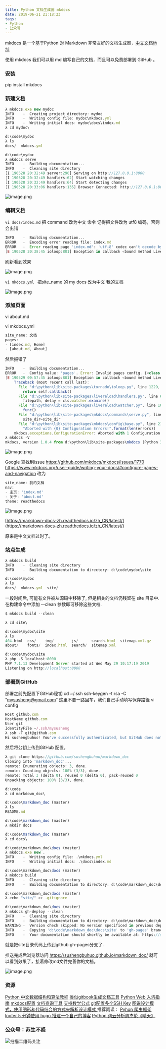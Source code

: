 ```yaml
---
title: Python 文档生成器 mkdocs
date: 2019-06-21 21:18:23
tags:
- Python
- 公众号
---
```

mkdocs 是一个基于Python 对 Markdown 非常友好的文档生成器，[中文文档地址](https://markdown-docs-zh.readthedocs.io/zh_CN/latest/)

使用 mkdocs 我们可以用 md 编写自己的文档，而且可以免费部署到 GitHub 。
### 安装
pip install mkdocs

### 新建文档

```js
λ mkdocs.exe new mydoc
INFO    -  Creating project directory: mydoc
INFO    -  Writing config file: mydoc\mkdocs.yml
INFO    -  Writing initial docs: mydoc\docs\index.md
λ cd mydoc\

d:\code\mydoc
λ ls
docs/  mkdocs.yml

d:\code\mydoc
λ mkdocs serve
INFO    -  Building documentation...
INFO    -  Cleaning site directory
[I 190528 20:32:49 server:296] Serving on http://127.0.0.1:8000
[I 190528 20:32:49 handlers:62] Start watching changes
[I 190528 20:32:49 handlers:64] Start detecting changes
[I 190528 20:33:06 handlers:135] Browser Connected: http://127.0.0.1:8000/
```


![image.png](https://upload-images.jianshu.io/upload_images/17817191-019df8f12e96ddfc.png?imageMogr2/auto-orient/strip%7CimageView2/2/w/1240)


### 编辑文档
`vi docs/index.md`
把 command 改为中文 命令 记得把文件改为 utf8 编码，否则会出错
```js
INFO    -  Building documentation...
ERROR   -  Encoding error reading file: index.md
ERROR   -  Error reading page 'index.md': 'utf-8' codec can't decode byte 0xc3 in position 92: invalid continuation byte
[E 190528 20:38:45 ioloop:801] Exception in callback <bound method LiveReloadHandler.poll_tasks of <class 'livereload.handlers.LiveReloadHandler'>>
```
刷新看到效果

![image.png](https://upload-images.jianshu.io/upload_images/17817191-ba459a7c208de3d5.png?imageMogr2/auto-orient/strip%7CimageView2/2/w/1240)


`vi mkdocs.yml `
把site_name 的 my docs 改为中文 我的文档

![image.png](https://upload-images.jianshu.io/upload_images/17817191-e18ba256f5b093b2.png?imageMogr2/auto-orient/strip%7CimageView2/2/w/1240)


### 添加页面
vi about.md 

vi mkdocs.yml
```js
site_name: 文档
pages:
- [index.md, Home]
- [about.md, About]
```
然后报错了
```js
INFO    -  Building documentation...
ERROR   -  Config value: 'pages'. Error: Invalid pages config. {<class 'list'>} {<class 'str'>, <class 'dict'>}
[E 190529 09:57:45 ioloop:801] Exception in callback <bound method LiveReloadHandler.poll_tasks of <class 'livereload.handlers.LiveReloadHandler'>>
    Traceback (most recent call last):
      File "d:\python\lib\site-packages\tornado\ioloop.py", line 1229, in _run
        return self.callback()
      File "d:\python\lib\site-packages\livereload\handlers.py", line 69, in poll_tasks
        filepath, delay = cls.watcher.examine()
      File "d:\python\lib\site-packages\livereload\watcher.py", line 105, in examine
        func()
      File "d:\python\lib\site-packages\mkdocs\commands\serve.py", line 107, in builder
        site_dir=site_dir
      File "d:\python\lib\site-packages\mkdocs\config\base.py", line 210, in load_config
        "Aborted with {0} Configuration Errors!".format(len(errors))
    mkdocs.exceptions.ConfigurationError: Aborted with 1 Configuration Errors!
λ mkdocs -V
mkdocs, version 1.0.4 from d:\python\lib\site-packages\mkdocs (Python 3.7)
```

![image.png](https://upload-images.jianshu.io/upload_images/17817191-79dac36c5c72db1c.png?imageMogr2/auto-orient/strip%7CimageView2/2/w/1240)



Google 查找到issue https://github.com/mkdocs/mkdocs/issues/1770
https://www.mkdocs.org/user-guide/writing-your-docs/#configure-pages-and-navigation 
改为 
```js
site_name: 我的文档
nav:
- 主页: 'index.md'
- 关于: 'about.md'
theme: readthedocs
```
![image.png](https://upload-images.jianshu.io/upload_images/17817191-d175d642d3aa159b.png?imageMogr2/auto-orient/strip%7CimageView2/2/w/1240)


[https://markdown-docs-zh.readthedocs.io/zh_CN/latest/](https://markdown-docs-zh.readthedocs.io/zh_CN/latest/)

原来是中文文档过时了。


### 站点生成
```js
λ mkdocs build
INFO    -  Cleaning site directory
INFO    -  Building documentation to directory: d:\code\mydoc\site

d:\code\mydoc
λ ls
docs/  mkdocs.yml  site/
```
一段时间后, 可能有文件被从源码中移除了, 但是相关的文档仍残留在 site 目录中. 在构建命令中添加  --clean 参数即可移除这些文档.
```js
$ mkdocs build --clean

λ cd site\

d:\code\mydoc\site
λ ls
404.html  css/    img/        js/      search.html  sitemap.xml.gz
about/    fonts/  index.html  search/  sitemap.xml

d:\code\mydoc\site
λ php -S localhost:8000
PHP 7.1.13 Development Server started at Wed May 29 10:17:19 2019
Listening on http://localhost:8000
```
### 部署到GitHub
部署之前先配置下GitHub秘钥
cd ~/.ssh
ssh-keygen -t rsa -C “mysusheng@gmail.com”
这里不要一路回车，我们自己手动填写保存路径
vi config
```js
Host github.com
HostName github.com
User git
IdentityFile ~/.ssh/mysusheng
λ ssh -T git@github.com
Hi sushengbuhuo! You've successfully authenticated, but GitHub does not provide shell access.
```
然后将公钥上传到GitHub 配置。
```js
λ git clone https://github.com/sushengbuhuo/markdown_doc
Cloning into 'markdown_doc'...
remote: Enumerating objects: 3, done.
remote: Counting objects: 100% (3/3), done.
remote: Total 3 (delta 0), reused 0 (delta 0), pack-reused 0
Unpacking objects: 100% (3/3), done.

d:\code
λ cd markdown_doc\

d:\code\markdown_doc (master)
λ ls
README.md

d:\code\markdown_doc (master)
λ mkdir docs

d:\code\markdown_doc (master)
λ cd docs\

d:\code\markdown_doc\docs (master)
λ mkdocs.exe new .
INFO    -  Writing config file: .\mkdocs.yml
INFO    -  Writing initial docs: .\docs\index.md

d:\code\markdown_doc\docs (master)
λ mkdocs build
INFO    -  Cleaning site directory
INFO    -  Building documentation to directory: d:\code\markdown_doc\docs\site

d:\code\markdown_doc\docs (master)
λ echo "site/" >> .gitignore

d:\code\markdown_doc\docs (master)
λ mkdocs gh-deploy --clean
INFO    -  Cleaning site directory
INFO    -  Building documentation to directory: d:\code\markdown_doc\docs\site
WARNING -  Version check skipped: No version specificed in previous deployment.
INFO    -  Copying 'd:\code\markdown_doc\docs\site' to 'gh-pages' branch and pushing to GitHub.
INFO    -  Your documentation should shortly be available at: https://sushengbuhuo.github.io/markdown_doc/
```
就是把site目录代码上传到github gh-pages分支了.

推送完成后浏览器访问 https://sushengbuhuo.github.io/markdown_doc/ 就可以看到效果了，接着修改md文件完善你的文档。

![image.png](https://upload-images.jianshu.io/upload_images/17817191-9dcf12e27ceea940.png?imageMogr2/auto-orient/strip%7CimageView2/2/w/1240)



 
### 资源
[Python 中文数据结构和算法教程](https://github.com/PegasusWang/python_data_structures_and_algorithms)
[类似gitbook生成文档工具](https://docsify.js.org/#/zh-cn/deploy)
[Python Web 入坑指南](https://python-web-guide.readthedocs.io/zh/latest/)
[mkdocs配置](https://yangfangs.github.io/2016/08/09/install-build-mkdocs/)
[文档查询工具](http://devdocs.io)
[支持数学公式](https://stackoverflow.com/questions/27882261/mkdocs-and-mathjax/31874157)
[git配置多个SSH Key](https://www.awaimai.com/2200.html)
[图说设计模式，使用图形和代码结合的方式来解析设计模式
 ](https://design-patterns.readthedocs.io/zh_CN/latest/index.html)
推荐阅读：
[Pyhon 爬虫框架 looter ](https://mp.weixin.qq.com/s/-l7CnvU6Yu3CIcLizPJtYg)
[5 分钟使用 hugo 搭建一个自己的博客]( https://mp.weixin.qq.com/s/-yta6BOJPfmLs9WVzFulyw)
[Python 词云分析周杰伦《晴天》]( https://mp.weixin.qq.com/s/pBD7lq-5zu22qKeC5PvDyA)

### 公众号：苏生不惑
 ![扫描二维码关注](https://upload-images.jianshu.io/upload_images/17817191-6e0079f95d4c0338.jpg?imageMogr2/auto-orient/strip%7CimageView2/2/w/1240)
